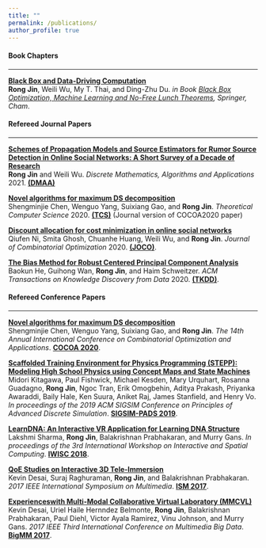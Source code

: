 ```yaml
---
title: ""
permalink: /publications/
author_profile: true
---
```


#### Book Chapters
------
<b>[Black Box and Data-Driving Computation](https://rongjinutd.github.io/publications/bookchapter)</b> <br> 
<b>Rong Jin</b>, Weili Wu, My T. Thai, and Ding-Zhu Du.
<i>in Book [Black Box Optimization, Machine Learning and No-Free Lunch Theorems](https://www.springer.com/gp/book/9783030665142#aboutBook), Springer, Cham</i>.

#### Refereed Journal Papers
------
<b>[Schemes of Propagation Models and Source Estimators for Rumor Source Detection in Online Social Networks: A Short Survey of a Decade of Research](https://rongjinutd.github.io/publications/dmaa)</b> <br> 
<b>Rong Jin</b> and Weili Wu.
<i>Discrete Mathematics, Algorithms and Applications</i> 2021. [<b>(DMAA)</b>](https://www.worldscientific.com/worldscinet/dmaa) 

<b>[Novel algorithms for maximum DS decomposition](https://rongjinutd.github.io/publications/tcs)</b> <br> 
Shengminjie Chen, Wenguo Yang, Suixiang Gao, and <b>Rong Jin</b>.
<i>Theoretical Computer Science</i> 2020. [<b>(TCS)</b>](https://www.journals.elsevier.com/theoretical-computer-science) (Journal version of COCOA2020 paper)

<b>[Discount allocation for cost minimization in online social networks](https://rongjinutd.github.io/publications/joco)</b> <br> 
Qiufen Ni, Smita Ghosh, Chuanhe Huang, Weili Wu, and <b>Rong Jin</b>.
<i>Journal of Combinatorial Optimization</i> 2020. [<b>(JOCO)</b>](https://www.springer.com/journal/10878#:~:text=The%20Journal%20of%20Combinatorial%20Optimization,and%20special%20issues%20of%20journals).

<b>[The Bias Method for Robust Centered Principal Component Analysis](https://rongjinutd.github.io/publications/tkdd)</b> <br> 
Baokun He, Guihong Wan, <b>Rong Jin</b>, and Haim Schweitzer.
<i>ACM Transactions on Knowledge Discovery from Data</i> 2020. [<b>(TKDD)</b>](https://dl.acm.org/journal/tkdd).

#### Refereed Conference Papers
------
<b>[Novel algorithms for maximum DS decomposition](https://rongjinutd.github.io/publications/cocoa20)</b> <br> 
Shengminjie Chen, Wenguo Yang, Suixiang Gao, and <b>Rong Jin</b>.
<i>The 14th Annual International Conference on Combinatorial Optimization and Applications</i>. [<b>COCOA 2020</b>](https://theory.utdallas.edu/COCOA2020/).

<b>[Scaffolded Training Environment for Physics Programming (STEPP): Modeling High School Physics using Concept Maps and State Machines](http://rongjinutd.github.io/publications/pads19)</b> <br>
Midori Kitagawa, Paul Fishwick, Michael Kesden, Mary Urquhart, Rosanna Guadagno, <b>Rong Jin</b>, Ngoc Tran, Erik Omogbehin, Aditya Prakash, Priyanka Awaraddi, Baily Hale, Ken Suura, Aniket Raj, James Stanfield, and Henry Vo.
<i>In proceedings of the 2019 ACM SIGSIM Conference on Principles of Advanced Discrete Simulation</i>. [<b>SIGSIM-PADS 2019</b>](https://dl.acm.org/doi/proceedings/10.1145/3316480).

<b>[LearnDNA: An Interactive VR Application for Learning DNA Structure](http://rongjinutd.github.io/publications/iwisc18)</b><br>
Lakshmi Sharma, <b>Rong Jin</b>, Balakrishnan Prabhakaran, and Murry Gans.
<i>In proceedings of the 3rd International Workshop on Interactive and Spatial Computing</i>. [<b>IWISC 2018</b>](https://dl.acm.org/doi/proceedings/10.1145/3191801).

<b>[QoE Studies on Interactive 3D Tele-Immersion](http://rongjinutd.github.io/publications/ism17)</b><br>
Kevin Desai, Suraj Raghuraman, <b>Rong Jin</b>, and Balakrishnan Prabhakaran.
<i>2017 IEEE International Symposium on Multimedia</i>. [<b>ISM 2017</b>](https://ieeexplore.ieee.org/xpl/conhome/8241502/proceeding).

<b>[Experienceswith Multi-Modal Collaborative Virtual Laboratory (MMCVL)](http://rongjinutd.github.io/publications/bigmm17)</b><br>
Kevin Desai, Uriel Haile Hernndez Belmonte, <b>Rong Jin</b>, Balakrishnan Prabhakaran, Paul Diehl, Victor Ayala Ramirez, Vinu Johnson, and Murry Gans.
<i>2017 IEEE Third International Conference on Multimedia Big Data</i>. [<b>BigMM 2017</b>](https://www.computer.org/csdl/proceedings/bigmm/2017/12OmNqHItAn).
